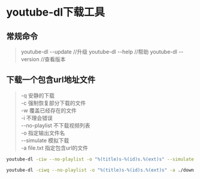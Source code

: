 youtube-dl下载工具
=================


## 常规命令
> youtube-dl --update  //升级
> youtube-dl --help //帮助
> youtube-dl --version //查看版本


## 下载一个包含url地址文件
> -q 安静的下载    
> -c 强制恢复部分下载的文件  
> -w 覆盖已经存在的文件  
> -i 不理会错误  
> --no-playlist 不下载视频列表  
> -o 指定输出文件名  
> --simulate 模拟下载  
> -a file.txt  指定包含url的文件  
 
```bash
youtube-dl -ciw --no-playlist -o "%(title)s-%(id)s.%(ext)s" --simulate -a ./down.txt

youtube-dl -ciwq --no-playlist -o "%(title)s-%(id)s.%(ext)s" -a ./down.txt
```
